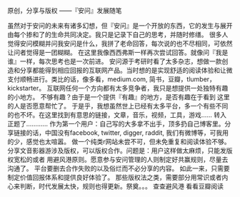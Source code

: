  原创，分享与版权
——『安问』发展随笔

虽然对于安问的未来有诸多幻想，但『安问』是一个开放的东西，它的发生与展开由每个掺和了的生命共同决定。我只是记录下自己的思考，并随时修缮。
很多人觉得安问模糊并问我安问是什么，我拼了老命回答，每次说的也不尽相同，可依然让问者觉得是一团糊糊。
在这里我像西西弗斯一样再次尝试回答。就像问『我是谁』一样，每次思考也是一次前进。
安问源于考研时看了太多杂志，想做一款创造和分享都能得到相应回报的互联网产品。当时想的是实现舒适的阅读体验和让微支付顺畅进行。类比的话，像多看，medium.com, 简书，豆瓣，tlumber，kickstarter。
互联网任何一个方向都有太多竞争者，我只是想提供一处独特有趣的小地方。
不够有趣？由于是一个提供『有趣』的地方，是否有趣在于看到
这里的人是否愿意帮忙了。
于是乎，我想虽然世上已经有太多平台，多一个有些不同的也不坏。在这里找到有意思的链接，文章，音乐，视频，工具，游戏……
转入正题了…………
作为第一个用户：自己写的大多拿不出手，顶多扔自己博客里。分享链接的话，中国没有facebook, twitter, digger, raddit, 我们有微博等，可我用的少，感觉也太喧嚣。
做一个纯类r网站未尝不可，但未免重复和阅读体验不够。
分享文音影器游涉及版权，可以版权合作。问题是：用户这样做太麻烦，只能发版权宽松的或者
用避风港原则。愿意参与安问管理的人则制定好共赢规则，尽量去沟通了。
平台要删去合作失败的以及俗烂而不必分享的内容。
如此一来，只需要制定价值回报体系和提供良好体验了。
那些版权法之类，需要部分用常识或者内心来判断，时代发展太快，规则也得更新。祭奠。。。
查查避风港
看看豆瓣阅读 